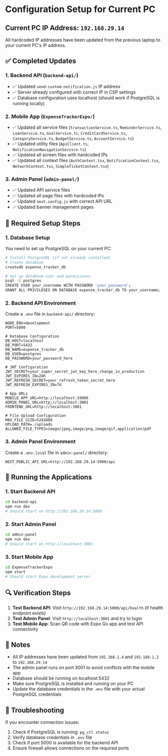 # Configuration Setup for Current PC

## Current PC IP Address: `192.168.29.14`

All hardcoded IP addresses have been updated from the previous laptop to your current PC's IP address.

## ✅ Completed Updates

### 1. **Backend API** (`backend-api/`)
- ✅ Updated `send-custom-notification.js` IP address
- ✅ Server already configured with correct IP in CSP settings
- ✅ Database configuration uses localhost (should work if PostgreSQL is running locally)

### 2. **Mobile App** (`ExpenseTrackerExpo/`)
- ✅ Updated all service files (`transactionService.ts`, `ReminderService.ts`, `LoanService.ts`, `GoalService.ts`, `CreditCardService.ts`, `CategoryService.ts`, `BudgetService.ts`, `AccountService.ts`)
- ✅ Updated utility files (`ApiClient.ts`, `NotificationNavigationService.ts`)
- ✅ Updated all screen files with hardcoded IPs
- ✅ Updated all context files (`AuthContext.tsx`, `NotificationContext.tsx`, `NetworkContext.tsx`, `SimpleTicketContext.tsx`)

### 3. **Admin Panel** (`admin-panel/`)
- ✅ Updated API service files
- ✅ Updated all page files with hardcoded IPs
- ✅ Updated `next.config.js` with correct API URL
- ✅ Updated banner management pages

## 🔧 Required Setup Steps

### 1. **Database Setup**
You need to set up PostgreSQL on your current PC:

```bash
# Install PostgreSQL (if not already installed)
# Create database
createdb expense_tracker_db

# Set up database user and permissions
psql -U postgres
CREATE USER your_username WITH PASSWORD 'your_password';
GRANT ALL PRIVILEGES ON DATABASE expense_tracker_db TO your_username;
```

### 2. **Backend API Environment**
Create a `.env` file in `backend-api/` directory:

```env
NODE_ENV=development
PORT=5000

# Database Configuration
DB_HOST=localhost
DB_PORT=5432
DB_NAME=expense_tracker_db
DB_USER=postgres
DB_PASSWORD=your_password_here

# JWT Configuration
JWT_SECRET=your_super_secret_jwt_key_here_change_in_production
JWT_EXPIRES_IN=24h
JWT_REFRESH_SECRET=your_refresh_token_secret_here
JWT_REFRESH_EXPIRES_IN=7d

# App URLs
MOBILE_APP_URL=http://localhost:19006
ADMIN_PANEL_URL=http://localhost:3001
FRONTEND_URL=http://localhost:3001

# File Upload Configuration
MAX_FILE_SIZE=5242880
UPLOAD_PATH=./uploads
ALLOWED_FILE_TYPES=image/jpeg,image/png,image/gif,application/pdf
```

### 3. **Admin Panel Environment**
Create a `.env.local` file in `admin-panel/` directory:

```env
NEXT_PUBLIC_API_URL=http://192.168.29.14:5000/api
```

## 🚀 Running the Applications

### 1. **Start Backend API**
```bash
cd backend-api
npm run dev
# Should start on http://192.168.29.14:5000
```

### 2. **Start Admin Panel**
```bash
cd admin-panel
npm run dev
# Should start on http://localhost:3001
```

### 3. **Start Mobile App**
```bash
cd ExpenseTrackerExpo
npm start
# Should start Expo development server
```

## 🔍 Verification Steps

1. **Test Backend API**: Visit `http://192.168.29.14:5000/api/health` (if health endpoint exists)
2. **Test Admin Panel**: Visit `http://localhost:3001` and try to login
3. **Test Mobile App**: Scan QR code with Expo Go app and test API connectivity

## 📝 Notes

- All IP addresses have been updated from `192.168.1.4` and `192.168.1.2` to `192.168.29.14`
- The admin panel runs on port 3001 to avoid conflicts with the mobile app
- Database should be running on localhost:5432
- Make sure PostgreSQL is installed and running on your PC
- Update the database credentials in the `.env` file with your actual PostgreSQL credentials

## 🔧 Troubleshooting

If you encounter connection issues:
1. Check if PostgreSQL is running: `pg_ctl status`
2. Verify database credentials in `.env` file
3. Check if port 5000 is available for the backend API
4. Ensure firewall allows connections on the required ports
